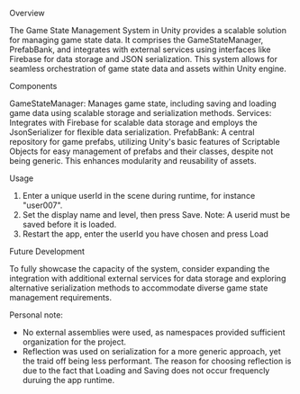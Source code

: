 Overview

The Game State Management System in Unity provides a scalable solution for managing game state data. It comprises the GameStateManager, PrefabBank, and integrates with external services using interfaces like Firebase for data storage and JSON serialization. This system allows for seamless orchestration of game state data and assets within Unity engine.

Components

GameStateManager: Manages game state, including saving and loading game data using scalable storage and serialization methods.
Services: Integrates with Firebase for scalable data storage and employs the JsonSerializer for flexible data serialization.
PrefabBank: A central repository for game prefabs, utilizing Unity's basic features of Scriptable Objects for easy management of prefabs and their classes, despite not being generic. This enhances modularity and reusability of assets.

Usage

1. Enter a unique userId in the scene during runtime, for instance "user007".
2. Set the display name and level, then press Save.
Note: A userid must be saved before it is loaded.
3. Restart the app, enter the userId you have chosen and press Load

Future Development

To fully showcase the capacity of the system, consider expanding the integration with additional external services for data storage and exploring alternative serialization methods to accommodate diverse game state management requirements.

Personal note:
- No external assemblies were used, as namespaces provided sufficient organization for the project.
- Reflection was used on serialization for a more generic approach, yet the traid off being less performant.
The reason for choosing reflection is due to the fact that Loading and Saving does not occur frequencly duruing the app runtime.
